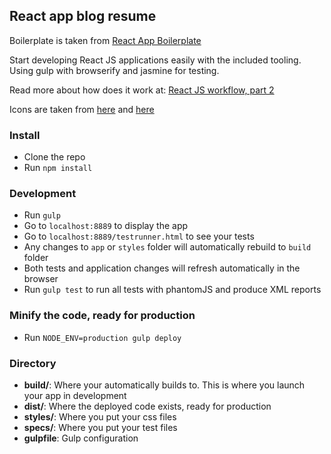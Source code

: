 ## React app blog resume

Boilerplate is taken from [React App Boilerplate](https://github.com/christianalfoni/react-app-boilerplate)

Start developing React JS applications easily with the included tooling. Using gulp with browserify and jasmine for testing.

Read more about how does it work at: [React JS workflow, part 2](http://christianalfoni.github.io/javascript/2014/10/30/react-js-workflow-part2.html)

Icons are taken from [here](http://www.iconarchive.com/show/basic-round-social-icons-by-sicons.3.html) and [here](http://www.freefavicon.com/freefavicons/food/iconinfo/cup-of-coffee-152-155473.html)

### Install

* Clone the repo
* Run `npm install`

### Development
* Run `gulp`
* Go to `localhost:8889` to display the app
* Go to `localhost:8889/testrunner.html` to see your tests
* Any changes to `app` or `styles` folder will automatically rebuild to `build` folder
* Both tests and application changes will refresh automatically in the browser
* Run `gulp test` to run all tests with phantomJS and produce XML reports

### Minify the code, ready for production
* Run `NODE_ENV=production gulp deploy`

### Directory
* **build/**: Where your automatically builds to. This is where you launch your app in development
* **dist/**: Where the deployed code exists, ready for production
* **styles/**: Where you put your css files
* **specs/**: Where you put your test files
* **gulpfile**: Gulp configuration
